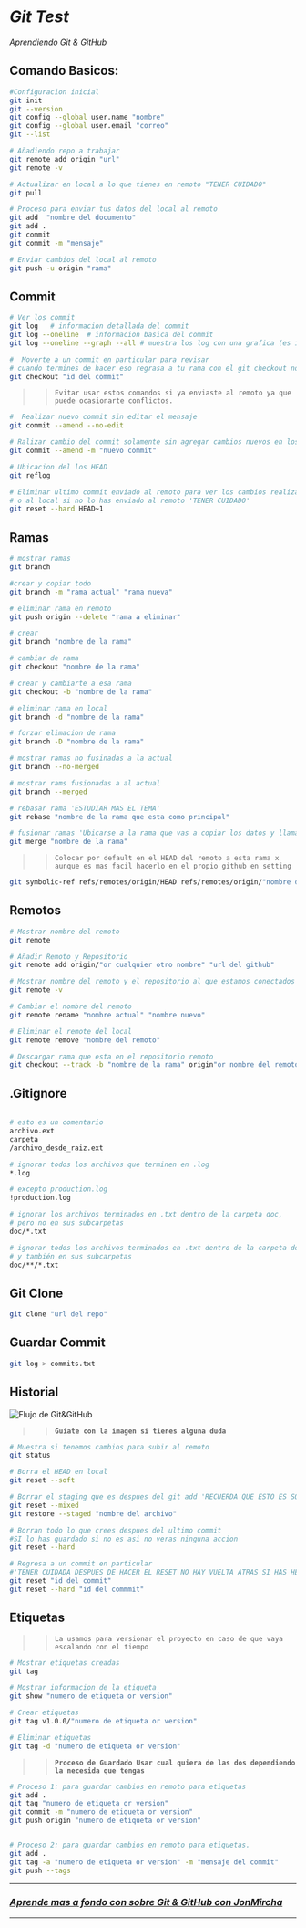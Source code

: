 # **_Git Test_**

_Aprendiendo Git & GitHub_

## Comando Basicos:

```bash
#Configuracion inicial
git init
git --version
git config --global user.name "nombre"
git config --global user.email "correo"
git --list

# Añadiendo repo a trabajar
git remote add origin "url"
git remote -v

# Actualizar en local a lo que tienes en remoto "TENER CUIDADO"
git pull

# Proceso para enviar tus datos del local al remoto
git add  "nombre del documento"
git add .
git commit
git commit -m "mensaje"

# Enviar cambios del local al remoto
git push -u origin "rama"
```

## Commit

```bash
# Ver los commit
git log   # informacion detallada del commit
git log --oneline  # informacion basica del commit
git log --oneline --graph --all # muestra los log con una grafica (es irrelevante)

#  Moverte a un commit en particular para revisar
# cuando termines de hacer eso regrasa a tu rama con el git checkout nombre de rama
git checkout "id del commit"
```

> > `Evitar usar estos comandos si ya enviaste al remoto ya que puede ocasionarte conflictos.`

```bash
#  Realizar nuevo commit sin editar el mensaje
git commit --amend --no-edit

# Ralizar cambio del commit solamente sin agregar cambios nuevos en los documentos trackeados
git commit --amend -m "nuevo commit"

# Ubicacion del los HEAD
git reflog

# Eliminar ultimo commit enviado al remoto para ver los cambios realizar push
# o al local si no lo has enviado al remoto 'TENER CUIDADO'
git reset --hard HEAD~1

```

## Ramas

```bash
# mostrar ramas
git branch

#crear y copiar todo
git branch -m "rama actual" "rama nueva"

# eliminar rama en remoto
git push origin --delete "rama a eliminar"

# crear
git branch "nombre de la rama"

# cambiar de rama
git checkout "nombre de la rama"

# crear y cambiarte a esa rama
git checkout -b "nombre de la rama"

# eliminar rama en local
git branch -d "nombre de la rama"

# forzar elimacion de rama
git branch -D "nombre de la rama"

# mostrar ramas no fusinadas a la actual
git branch --no-merged

# mostrar rams fusionadas a al actual
git branch --merged

# rebasar rama 'ESTUDIAR MAS EL TEMA'
git rebase "nombre de la rama que esta como principal"

# fusionar ramas 'Ubicarse a la rama que vas a copiar los datos y llamar a la que tiene los datos"
git merge "nombre de la rama"

```

> > `Colocar por default en el HEAD del remoto a esta rama x aunque es mas facil hacerlo en el propio github en setting`

```bash
git symbolic-ref refs/remotes/origin/HEAD refs/remotes/origin/"nombre de la rama"
```

## Remotos

```bash
# Mostrar nombre del remoto
git remote

# Añadir Remoto y Repositorio
git remote add origin/"or cualquier otro nombre" "url del github"

# Mostrar nombre del remoto y el repositorio al que estamos conectados
git remote -v

# Cambiar el nombre del remoto
git remote rename "nombre actual" "nombre nuevo"

# Eliminar el remote del local
git remote remove "nombre del remoto"

# Descargar rama que esta en el repositorio remoto
git checkout --track -b "nombre de la rama" origin"or nombre del remoto "/"nombre de la rama"
```

## .Gitignore

```bash

# esto es un comentario
archivo.ext
carpeta
/archivo_desde_raiz.ext

# ignorar todos los archivos que terminen en .log
*.log

# excepto production.log
!production.log

# ignorar los archivos terminados en .txt dentro de la carpeta doc,
# pero no en sus subcarpetas
doc/*.txt

# ignorar todos los archivos terminados en .txt dentro de la carpeta doc
# y también en sus subcarpetas
doc/**/*.txt
```

## Git Clone

```bash
git clone "url del repo"
```

## Guardar Commit

```bash
git log > commits.txt
```

## Historial

![Flujo de Git&GitHub](img/git-status.png)

> > **`Guiate con la imagen si tienes alguna duda`**

```bash
# Muestra si tenemos cambios para subir al remoto
git status

# Borra el HEAD en local
git reset --soft

# Borrar el staging que es despues del git add 'RECUERDA QUE ESTO ES SOLO EN LOCAL'
git reset --mixed
git restore --staged "nombre del archivo"

# Borran todo lo que crees despues del ultimo commit
#SI lo has guardado si no es asi no veras ninguna accion
git reset --hard

# Regresa a un commit en particular
#'TENER CUIDADA DESPUES DE HACER EL RESET NO HAY VUELTA ATRAS SI HAS HECHO PUSH'
git reset "id del commit"
git reset --hard "id del commmit"

```

## Etiquetas

> > `La usamos para versionar el proyecto en caso de que vaya escalando con el tiempo`

```bash
# Mostrar etiquetas creadas
git tag

# Mostrar informacion de la etiqueta
git show "numero de etiqueta or version"

# Crear etiquetas
git tag v1.0.0/"numero de etiqueta or version"

# Eliminar etiquetas
git tag -d "numero de etiqueta or version"


```
>> **`Proceso de Guardado Usar cual quiera de las dos dependiendo la necesida que tengas`**
``` bash
# Proceso 1: para guardar cambios en remoto para etiquetas 
git add .
git tag "numero de etiqueta or version"
git commit -m "numero de etiqueta or version"
git push origin "numero de etiqueta or version"


# Proceso 2: para guardar cambios en remoto para etiquetas.
git add .
git tag -a "numero de etiqueta or version" -m "mensaje del commit"
git push --tags 

```
---
### **_[Aprende mas a fondo con sobre Git & GitHub con JonMircha](https://www.youtube.com/watch?v=suzMNqDQiyU)_**
---